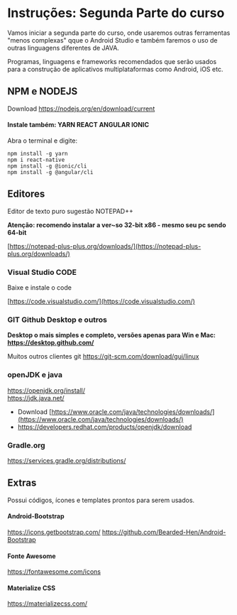 # Instruções: Segunda Parte do curso

Vamos iniciar a segunda parte do curso, onde usaremos outras ferramentas "menos complexas" qque o Android Studio e também faremos o uso de outras linguagens diferentes de JAVA.

Programas, linguagens e frameworks recomendados que serão usados para a construção de aplicativos  multiplataformas como Android, iOS etc.

## NPM e NODEJS

Download https://nodejs.org/en/download/current

#### Instale também: YARN REACT ANGULAR IONIC

Abra o terminal e digite:

    npm install -g yarn
    npm i react-native
    npm install -g @ionic/cli
    npm install -g @angular/cli

## Editores

Editor de texto puro sugestão NOTEPAD++ 

**Atenção: recomendo instalar a ver~so 32-bit x86 - mesmo seu pc sendo 64-bit**

[https://notepad-plus-plus.org/downloads/](https://notepad-plus-plus.org/downloads/)

### Visual Studio CODE

Baixe e instale o code

[https://code.visualstudio.com/](https://code.visualstudio.com/)


### GIT Github Desktop e outros

**Desktop o mais simples e completo, versões apenas para Win e Mac: https://desktop.github.com/**

Muitos outros clientes git https://git-scm.com/download/gui/linux

### openJDK e java

https://openjdk.org/install/   
https://jdk.java.net/   
* Download [https://www.oracle.com/java/technologies/downloads/](https://www.oracle.com/java/technologies/downloads/)   
* https://developers.redhat.com/products/openjdk/download   


### Gradle.org

https://services.gradle.org/distributions/

## Extras

Possui códigos, ícones e templates prontos para serem usados.

#### Android-Bootstrap

https://icons.getbootstrap.com/
https://github.com/Bearded-Hen/Android-Bootstrap

#### Fonte Awesome

https://fontawesome.com/icons

#### Materialize CSS

https://materializecss.com/
